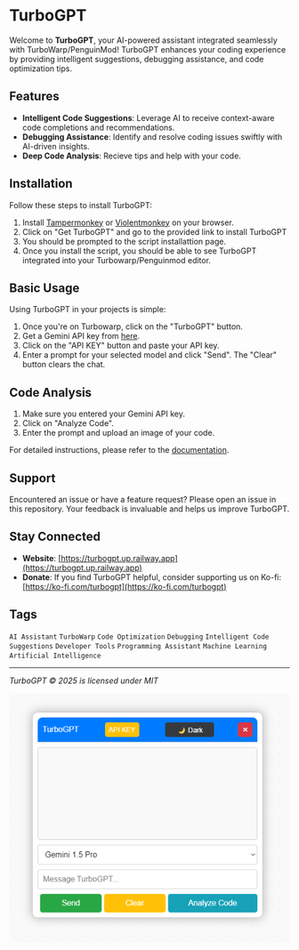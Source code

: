 # TurboGPT

Welcome to **TurboGPT**, your AI-powered assistant integrated seamlessly with TurboWarp/PenguinMod! TurboGPT enhances your coding experience by providing intelligent suggestions, debugging assistance, and code optimization tips.

## Features

- **Intelligent Code Suggestions**: Leverage AI to receive context-aware code completions and recommendations.
- **Debugging Assistance**: Identify and resolve coding issues swiftly with AI-driven insights.
- **Deep Code Analysis**: Recieve tips and help with your code.

## Installation
   
Follow these steps to install TurboGPT:

1. Install [Tampermonkey](https://chromewebstore.google.com/detail/tampermonkey/dhdgffkkebhmkfjojejmpbldmpobfkfo) or [Violentmonkey](https://chromewebstore.google.com/detail/violentmonkey/jinjaccalgkegednnccohejagnlnfdag) on your browser.
3. Click on "Get TurboGPT" and go to the provided link to install TurboGPT
4. You should be prompted to the script installattion page.
5. Once you install the script, you should be able to see TurboGPT integrated into your Turbowarp/Penguinmod editor.

## Basic Usage

Using TurboGPT in your projects is simple:

1. Once you're on Turbowarp, click on the "TurboGPT" button.
2. Get a Gemini API key from [here](https://www.google.com/url?sa=t&rct=j&q=&esrc=s&source=web&cd=&cad=rja&uact=8&ved=2ahUKEwiO2Zvnyr-LAxVyEDQIHQ-4BCYQFnoECAwQAQ&url=https%3A%2F%2Faistudio.google.com%2Fapp%2Fapikey&usg=AOvVaw1WWenMsZaHnCnN4FhYRAe9&opi=89978449).
3. Click on the "API KEY" button and paste your API key.
3. Enter a prompt for your selected model and click "Send". The "Clear" button clears the chat.

## Code Analysis

1. Make sure you entered your Gemini API key.
2. Click on "Analyze Code".
3. Enter the prompt and upload an image of your code.

For detailed instructions, please refer to the [documentation](https://turbogpt.up.railway.app/documentation.php).

## Support

Encountered an issue or have a feature request? Please open an issue in this repository. Your feedback is invaluable and helps us improve TurboGPT.

## Stay Connected

- **Website**: [https://turbogpt.up.railway.app](https://turbogpt.up.railway.app)
- **Donate**: If you find TurboGPT helpful, consider supporting us on Ko-fi: [https://ko-fi.com/turbogpt](https://ko-fi.com/turbogpt)

## Tags

`AI Assistant` `TurboWarp` `Code Optimization` `Debugging` `Intelligent Code Suggestions` `Developer Tools` `Programming Assistant` `Machine Learning` `Artificial Intelligence`

---

*TurboGPT © 2025 is licensed under MIT*

![TurboGPT Logo](1.png)
